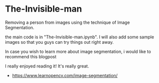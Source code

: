# The-Invisible-man

Removing a person from images using the technique of Image Segmentation.

the main code is in "The-Invisible-man.ipynb".
I will also add some sample images so that you guys can try things out right away.

In case you wish to learn more about image segmentation, i would like to recommend this blogpost

I really enjoyed reading it! It's really great.

- https://www.learnopencv.com/image-segmentation/
